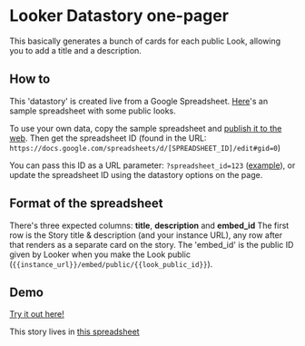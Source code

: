 <h1>Looker Datastory one-pager</h1>

This basically generates a bunch of cards for each public Look, allowing you to add a title and a description.

<h2>How to</h2>

<p>
  This 'datastory' is created live from a Google Spreadsheet. <a href="https://docs.google.com/spreadsheets/d/1Zfe9-vwsvKzywPhduXgncFFnR25ra61LUDr5O9nUey8" target="_blank">Here</a>'s an sample spreadsheet with some public looks.
</p>
<p>
  To use your own data, copy the sample spreadsheet and <a href="https://support.google.com/docs/answer/37579">publish it to the web</a>. Then get the spreadsheet ID (found in the URL: <code>https://docs.google.com/spreadsheets/d/[SPREADSHEET_ID]/edit#gid=0</code>)
</p>
<p>
  You can pass this ID as a URL parameter: <code>?spreadsheet_id=123</code> (<a href="https://docs.google.com/spreadsheets/d/1Zfe9-vwsvKzywPhduXgncFFnR25ra61LUDr5O9nUey8">example</a>), or update the spreadsheet ID using the datastory options on the page.
</p>

<h2>Format of the spreadsheet</h2>

There's three expected columns: **title**, **description** and **embed_id**
The first row is the Story title & description (and your instance URL), any row after that renders as a separate card on the story. The 'embed_id' is the public ID given by Looker when you make the Look public (`{{instance_url}}/embed/public/{{look_public_id}}`).


<h2>Demo</h2>

[Try it out here!](https://github.com/Klayre/data_story/blob/master/datastorylooker/index.html)

This story lives in [this spreadsheet](https://docs.google.com/spreadsheets/d/1Zfe9-vwsvKzywPhduXgncFFnR25ra61LUDr5O9nUey8)
